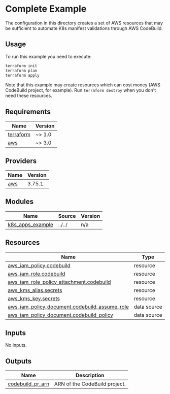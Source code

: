 # Complete Example

The configuration in this directory creates a set of AWS resources that may be sufficient to automate K8s manifest validations through AWS CodeBuild.

## Usage

To run this example you need to execute:

```bash
terraform init
terraform plan
terraform apply
```

Note that this example may create resources which can cost money (AWS CodeBuild project, for example). Run `terraform destroy` when you don't need these resources.

## Requirements

| Name                                                                     | Version |
| ------------------------------------------------------------------------ | ------- |
| <a name="requirement_terraform"></a> [terraform](#requirement_terraform) | ~> 1.0  |
| <a name="requirement_aws"></a> [aws](#requirement_aws)                   | ~> 3.0  |

## Providers

| Name                                             | Version |
| ------------------------------------------------ | ------- |
| <a name="provider_aws"></a> [aws](#provider_aws) | 3.75.1  |

## Modules

| Name                                                                                | Source | Version |
| ----------------------------------------------------------------------------------- | ------ | ------- |
| <a name="module_k8s_apps_example"></a> [k8s_apps_example](#module_k8s_apps_example) | ../../ | n/a     |

## Resources

| Name                                                                                                                                                | Type        |
| --------------------------------------------------------------------------------------------------------------------------------------------------- | ----------- |
| [aws_iam_policy.codebuild](https://registry.terraform.io/providers/hashicorp/aws/latest/docs/resources/iam_policy)                                  | resource    |
| [aws_iam_role.codebuild](https://registry.terraform.io/providers/hashicorp/aws/latest/docs/resources/iam_role)                                      | resource    |
| [aws_iam_role_policy_attachment.codebuild](https://registry.terraform.io/providers/hashicorp/aws/latest/docs/resources/iam_role_policy_attachment)  | resource    |
| [aws_kms_alias.secrets](https://registry.terraform.io/providers/hashicorp/aws/latest/docs/resources/kms_alias)                                      | resource    |
| [aws_kms_key.secrets](https://registry.terraform.io/providers/hashicorp/aws/latest/docs/resources/kms_key)                                          | resource    |
| [aws_iam_policy_document.codebuild_assume_role](https://registry.terraform.io/providers/hashicorp/aws/latest/docs/data-sources/iam_policy_document) | data source |
| [aws_iam_policy_document.codebuild_policy](https://registry.terraform.io/providers/hashicorp/aws/latest/docs/data-sources/iam_policy_document)      | data source |

## Inputs

No inputs.

## Outputs

| Name                                                                                | Description                   |
| ----------------------------------------------------------------------------------- | ----------------------------- |
| <a name="output_codebuild_pr_arn"></a> [codebuild_pr_arn](#output_codebuild_pr_arn) | ARN of the CodeBuild project. |
